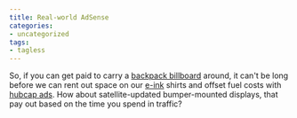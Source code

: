 ```yaml
---
title: Real-world AdSense
categories:
- uncategorized
tags:
- tagless
---
```


So, if you can get paid to carry a [backpack billboard][1] around, it can't be long before we can rent out space on our [e-ink][2] shirts and offset fuel costs with [hubcap ads][3].  How about satellite-updated bumper-mounted displays, that pay out based on the time you spend in traffic?

   [1]: http://www.engadget.com/entry/3982223788822977/
   [2]: http://www.eink.com/
   [3]: http://www.gothamist.com/archives/2004/09/13/wheeling_and_dealing.php

